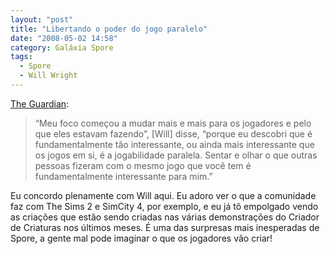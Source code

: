 ```yaml
---
layout: "post"
title: "Libertando o poder do jogo paralelo"
date: "2008-05-02 14:58"
category: Galáxia Spore
tags:
  - Spore
  - Will Wright
---
```

[The Guardian](http://www.guardian.co.uk/technology/2008/may/02/will.wright):

> “Meu foco começou a mudar mais e mais para os jogadores e pelo que eles estavam fazendo”, [Will] disse, “porque eu descobri que é fundamentalmente tão interessante, ou ainda mais interessante que os jogos em si, é a jogabilidade paralela. Sentar e olhar o que outras pessoas fizeram com o mesmo jogo que você tem é fundamentalmente interessante para mim.”

Eu concordo plenamente com Will aqui. Eu adoro ver o que a comunidade faz com The Sims 2 e SimCity 4, por exemplo, e eu já tô empolgado vendo as criações que estão sendo criadas nas várias demonstrações do Criador de Criaturas nos últimos meses. É uma das surpresas mais inesperadas de Spore, a gente mal pode imaginar o que os jogadores vão criar!
